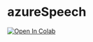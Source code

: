 ﻿# azureSpeech
[![Open In Colab](https://colab.research.google.com/assets/colab-badge.svg)](https://colab.research.google.com/github/cycling777/azureSpeech/blob/main/AzureSpeech.ipynb)
